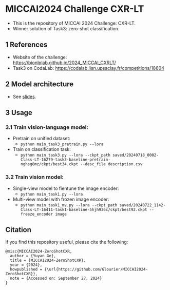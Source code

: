 # MICCAI2024 Challenge CXR-LT
+ This is the repository of MICCAI 2024 Challenge: CXR-LT.
+ Winner solution of Task3: zero-shot classification.  

## 1 References
+ Website of the challenge: https://bionlplab.github.io/2024_MICCAI_CXRLT/
+ Task3 on CodaLab: https://codalab.lisn.upsaclay.fr/competitions/18604

## 2 Model architecture
+ See [slides](https://drive.google.com/file/d/1WXnUmEPIVfNSS4DVCxxB5uSTVCXEtfrA/view?usp=sharing).

## 3 Usage
### 3.1 Train vision-language model:
+ Pretrain on unified dataset:
  + `python main_task3_pretrain.py --lora`
+ Train on classification task: 
  + `python main_task3.py --lora --ckpt_path saved/20240718_0002-Class-LT-16279-task3-baseline-pretrain-nghsg8mz/ckpt/best34.ckpt --desc_file description.csv`

### 3.2 Train vision model: 
+ Single-view model to fientune the image encoder: 
  + `python main_task1.py --lora`
+ Multi-view model with frozen image encoder:
  + `python main_task1_mv.py --lora --ckpt_path saved/20240722_1142-Class-LT-16411-task1-baseline-5hjh936c/ckpt/best92.ckpt --freeze_encoder image`


## Citation
If you find this repository useful, please cite the following:
```
@misc{MICCAI2024-ZeroShotCXR,
  author = {Yuyan Ge},
  title = {MICCAI2024-ZeroShotCXR},
  year = {2024},
  howpublished = {\url{https://github.com/Glourier/MICCAI2024-ZeroShotCXR}},
  note = {Accessed on: September 27, 2024}
}
```

